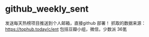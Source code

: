 # github_weekly_sent
发送每天热榜项目推送到个人邮箱，直接github 部署！
抓取的数据来源：https://tophub.today/c/ent
包括豆瓣小组，微信，少数派 36氪

